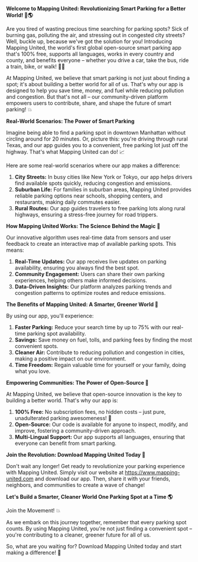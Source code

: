 **Welcome to Mapping United: Revolutionizing Smart Parking for a Better World! 🚗🌎**

Are you tired of wasting precious time searching for parking spots? Sick of burning gas, polluting the air, and stressing out in congested city streets? Well, buckle up, because we've got the solution for you! Introducing Mapping United, the world's first global open-source smart parking app that's 100% free, supports all languages, works in every country and county, and benefits everyone – whether you drive a car, take the bus, ride a train, bike, or walk! 🚂🌟

At Mapping United, we believe that smart parking is not just about finding a spot; it's about building a better world for all of us. That's why our app is designed to help you save time, money, and fuel while reducing pollution and congestion. But that's not all – our community-driven platform empowers users to contribute, share, and shape the future of smart parking! 💥

**Real-World Scenarios: The Power of Smart Parking**

Imagine being able to find a parking spot in downtown Manhattan without circling around for 20 minutes. Or, picture this: you're driving through rural Texas, and our app guides you to a convenient, free parking lot just off the highway. That's what Mapping United can do! 📈

Here are some real-world scenarios where our app makes a difference:

1. **City Streets:** In busy cities like New York or Tokyo, our app helps drivers find available spots quickly, reducing congestion and emissions.
2. **Suburban Life:** For families in suburban areas, Mapping United provides reliable parking options near schools, shopping centers, and restaurants, making daily commutes easier.
3. **Rural Routes:** Our app guides travelers to free parking lots along rural highways, ensuring a stress-free journey for road trippers.

**How Mapping United Works: The Science Behind the Magic 🔮**

Our innovative algorithm uses real-time data from sensors and user feedback to create an interactive map of available parking spots. This means:

1. **Real-Time Updates:** Our app receives live updates on parking availability, ensuring you always find the best spot.
2. **Community Engagement:** Users can share their own parking experiences, helping others make informed decisions.
3. **Data-Driven Insights:** Our platform analyzes parking trends and congestion patterns to optimize routes and reduce emissions.

**The Benefits of Mapping United: A Smarter, Greener World 🌟**

By using our app, you'll experience:

1. **Faster Parking:** Reduce your search time by up to 75% with our real-time parking spot availability.
2. **Savings:** Save money on fuel, tolls, and parking fees by finding the most convenient spots.
3. **Cleaner Air:** Contribute to reducing pollution and congestion in cities, making a positive impact on our environment.
4. **Time Freedom:** Regain valuable time for yourself or your family, doing what you love.

**Empowering Communities: The Power of Open-Source 🤝**

At Mapping United, we believe that open-source innovation is the key to building a better world. That's why our app is:

1. **100% Free:** No subscription fees, no hidden costs – just pure, unadulterated parking awesomeness! 💸
2. **Open-Source:** Our code is available for anyone to inspect, modify, and improve, fostering a community-driven approach.
3. **Multi-Lingual Support:** Our app supports all languages, ensuring that everyone can benefit from smart parking.

**Join the Revolution: Download Mapping United Today 📲**

Don't wait any longer! Get ready to revolutionize your parking experience with Mapping United. Simply visit our website at https://www.mapping-united.com and download our app. Then, share it with your friends, neighbors, and communities to create a wave of change!

**Let's Build a Smarter, Cleaner World One Parking Spot at a Time 🌎**

Join the Movement! 💥

As we embark on this journey together, remember that every parking spot counts. By using Mapping United, you're not just finding a convenient spot – you're contributing to a cleaner, greener future for all of us.

So, what are you waiting for? Download Mapping United today and start making a difference! 🚀